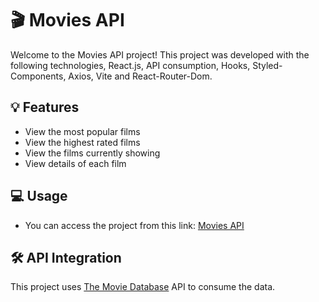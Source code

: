 # 🎬 Movies API
Welcome to the Movies API project! This project was developed with the following technologies, React.js, API consumption, Hooks, Styled-Components, Axios, Vite and React-Router-Dom.

## 💡 Features

- View the most popular films
- View the highest rated films
- View the films currently showing
- View details of each film

## 💻 Usage

- You can access the project from this link:  <a href="https://movies-api-react.vercel.app/"> Movies API </a>

## 🛠 API Integration
This project uses <a href="https://www.themoviedb.org/?language=pt-BR">The Movie Database</a>  API to consume the data.
